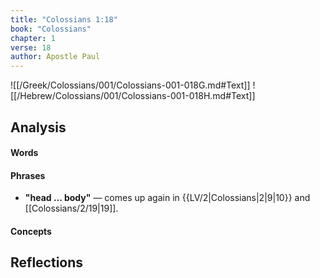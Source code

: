```yaml
---
title: "Colossians 1:18"
book: "Colossians"
chapter: 1
verse: 18
author: Apostle Paul
---
```

![[/Greek/Colossians/001/Colossians-001-018G.md#Text]]
![[/Hebrew/Colossians/001/Colossians-001-018H.md#Text]]

## Analysis

#### Words

#### Phrases
- **"head ... body"** — comes up again in {{LV/2|Colossians|2|9|10}} and [[Colossians/2/19|19]].

#### Concepts

## Reflections
